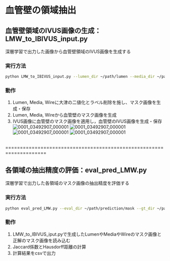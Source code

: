 # 血管壁の領域抽出
## 血管壁領域のIVUS画像の生成：LMW_to_IBIVUS_input.py
深層学習で出力した画像から血管壁領域のIVUS画像を生成する
### 実行方法
```bash
python LMW_to_IBIVUS_input.py --lumen_dir ~/path/lumen --media_dir ~/path/media --wire_dir ~/path/wire --img_dir ~path/IVUS --dest_dir ~path/output
```
### 動作
1. Lumen, Media, Wireに大津の二値化とラベル削除を施し、マスク画像を生成・保存<br>
2. Lumen, Media, Wireから血管壁のマスク画像を生成<br>
3. IVUS画像に血管壁のマスク画像を適用し，血管壁のIVUS画像を生成・保存<br>
![0001_03492907_000001](https://github.com/RyoTakeshita0910/IVUS-2024/assets/104045526/eee15330-a28e-4379-b763-0d5e475d7c73)
![0001_03492907_000001](https://github.com/RyoTakeshita0910/IVUS-2024/assets/104045526/78de4974-b3d3-4492-a486-2dca4b6491e2)
![0001_03492907_000001](https://github.com/RyoTakeshita0910/IVUS-2024/assets/104045526/21cde1f7-4a18-4969-a108-a844213d05fe)
![0001_03492907_000001](https://github.com/RyoTakeshita0910/IVUS-2024/assets/104045526/5a9bf9b6-1a79-492d-bea6-4c3a86ee42b1)


<br>
====================================================================
<br>

## 各領域の抽出精度の評価：eval_pred_LMW.py
深層学習で出力した各領域のマスク画像の抽出精度を評価する
### 実行方法
```bash
python eval_pred_LMW.py --eval_dir ~/path/prediction/mask --gt_dir ~/path/ground-truth/mask --out_csv ~/path/output/csv
```
### 動作
1. LMW_to_IBIVUS_iput.pyで生成したLumenやMediaやWireのマスク画像と正解のマスク画像を読み込む<br>
2. Jaccard係数とHausdorff距離の計算<br>
3. 計算結果をcsvで出力<br>
